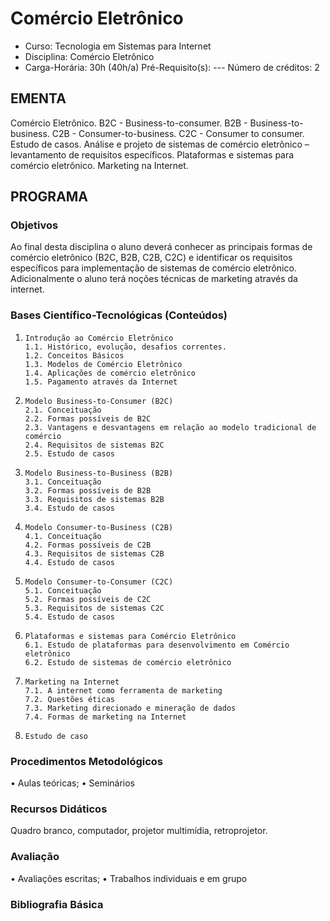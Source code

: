 # Comércio Eletrônico 

* Curso: Tecnologia em Sistemas para Internet
* Disciplina: Comércio Eletrônico                                                    
* Carga-Horária: 30h (40h/a)
    Pré-Requisito(s): ---                                                                Número de créditos: 2

## EMENTA
Comércio Eletrônico. B2C - Business-to-consumer. B2B - Business-to-business. C2B - Consumer-to-business. C2C - Consumer
to consumer. Estudo de casos. Análise e projeto de sistemas de comércio eletrônico – levantamento de requisitos
específicos. Plataformas e sistemas para comércio eletrônico. Marketing na Internet.

## PROGRAMA
### Objetivos
Ao final desta disciplina o aluno deverá conhecer as principais formas de comércio eletrônico (B2C, B2B, C2B, C2C) e identificar
os requisitos específicos para implementação de sistemas de comércio eletrônico. Adicionalmente o aluno terá noções
técnicas de marketing através da internet.
### Bases Científico-Tecnológicas (Conteúdos)

1.     Introdução ao Comércio Eletrônico
       1.1. Histórico, evolução, desafios correntes.
       1.2. Conceitos Básicos
       1.3. Modelos de Comércio Eletrônico
       1.4. Aplicações de comércio eletrônico
       1.5. Pagamento através da Internet
2.     Modelo Business-to-Consumer (B2C)
       2.1. Conceituação
       2.2. Formas possíveis de B2C
       2.3. Vantagens e desvantagens em relação ao modelo tradicional de comércio
       2.4. Requisitos de sistemas B2C
       2.5. Estudo de casos
3.     Modelo Business-to-Business (B2B)
       3.1. Conceituação
       3.2. Formas possíveis de B2B
       3.3. Requisitos de sistemas B2B
       3.4. Estudo de casos
4.     Modelo Consumer-to-Business (C2B)
       4.1. Conceituação
       4.2. Formas possíveis de C2B
       4.3. Requisitos de sistemas C2B
       4.4. Estudo de casos
5.     Modelo Consumer-to-Consumer (C2C)
       5.1. Conceituação
       5.2. Formas possíveis de C2C
       5.3. Requisitos de sistemas C2C
       5.4. Estudo de casos
6.     Plataformas e sistemas para Comércio Eletrônico
       6.1. Estudo de plataformas para desenvolvimento em Comércio eletrônico
       6.2. Estudo de sistemas de comércio eletrônico
7.     Marketing na Internet
       7.1. A internet como ferramenta de marketing
       7.2. Questões éticas
       7.3. Marketing direcionado e mineração de dados
       7.4. Formas de marketing na Internet
8.     Estudo de caso

### Procedimentos Metodológicos
•      Aulas teóricas;
•      Seminários
### Recursos Didáticos
Quadro branco, computador, projetor multimídia, retroprojetor.
### Avaliação

•      Avaliações escritas;
•      Trabalhos individuais e em grupo

### Bibliografia Básica